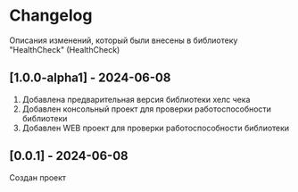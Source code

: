 # Changelog

Описания изменений, который были внесены в библиотеку "HealthCheck" (HealthCheck)

## [1.0.0-alpha1] - 2024-06-08

1) Добавлена предварительная версия библиотеки хелс чека
2) Добавлен консольный проект для проверки работоспособности библиотеки
3) Добавлен WEB проект для проверки работоспособности библиотеки

## [0.0.1] - 2024-06-08

Создан проект